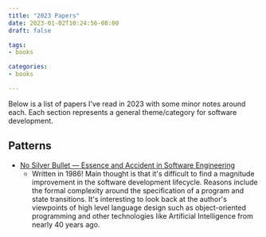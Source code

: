 ```yaml
---
title: "2023 Papers"
date: 2023-01-02T10:24:56-08:00
draft: false

tags:
- books

categories:
- books

---
```


Below is a list of papers I've read in 2023 with some minor notes around each. Each section represents a general theme/category for software development.

## Patterns
- [No Silver Bullet — Essence and Accident in Software Engineering](http://worrydream.com/refs/Brooks-NoSilverBullet.pdf)
    - Written in 1986! Main thought is that it's difficult to find a magnitude improvement in the software development lifecycle. Reasons include the formal complexity around the specification of a program and state transitions. It's interesting to look back at the author's viewpoints of high level language design such as object-oriented programming and other technologies like Artificial Intelligence from nearly 40 years ago.